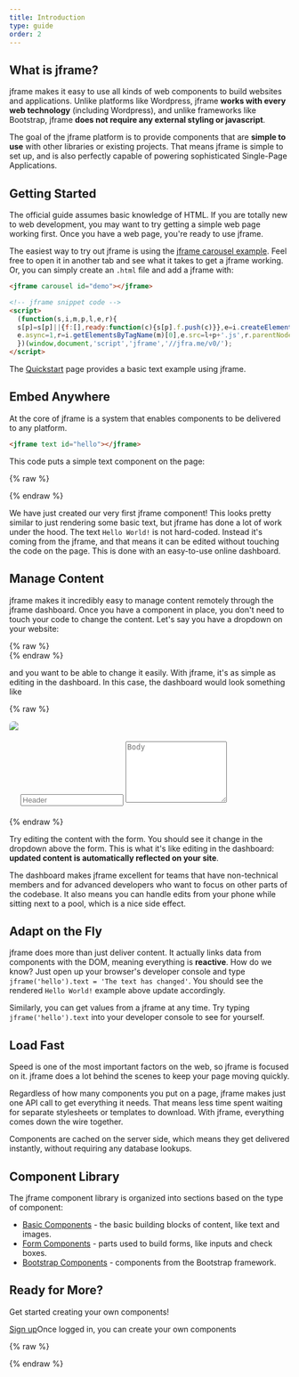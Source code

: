 ```yaml
---
title: Introduction
type: guide
order: 2
---
```


## What is jframe?

jframe makes it easy to use all kinds of web components to build websites and applications.  Unlike platforms like Wordpress, jframe **works with every web technology** (including Wordpress), and unlike frameworks like Bootstrap, jframe **does not require any external styling or javascript**.

The goal of the jframe platform is to provide components that are **simple to use** with other libraries or existing projects.  That means jframe is simple to set up, and is also perfectly capable of powering sophisticated Single-Page Applications.
<!--- when used in combination with [modern tooling](single-file-components.html) and [supporting libraries](https://github.com/vuejs/awesome-vue#libraries--plugins). -->

<!-- If you are an experienced frontend developer and want to know how jframe compares to other libraries/frameworks, check out the [Comparison with Other Frameworks](comparison.html). -->

## Getting Started

<p class="tip">The official guide assumes basic knowledge of HTML. If you are totally new to web development, you may want to try getting a simple web page working first.  Once you have a web page, you're ready to use jframe.</p>

The easiest way to try out jframe is using the [jframe carousel example](https://jsfiddle.net/jframe/jqhv3e1h/). Feel free to open it in another tab and see what it takes to get a jframe working. Or, you can simply create an `.html` file and add a jframe with:

``` html
<jframe carousel id="demo"></jframe>

<!-- jframe snippet code -->
<script>
  (function(s,i,m,p,l,e,r){
  s[p]=s[p]||{f:[],ready:function(c){s[p].f.push(c)}},e=i.createElement(m),
  e.async=1,r=i.getElementsByTagName(m)[0],e.src=l+p+'.js',r.parentNode.insertBefore(e,r);
  })(window,document,'script','jframe','//jfra.me/v0/');
</script>
```

The [Quickstart](quickstart.html) page provides a basic text example using jframe.

## Embed Anywhere

At the core of jframe is a system that enables components to be delivered to any platform.

``` html
<jframe text id="hello"></jframe>
```
This code puts a simple text component on the page:

{% raw %}
<div class="demo">
  <jframe text id="hello"></jframe>
</div>
{% endraw %}

We have just created our very first jframe component! This looks pretty similar to just rendering some basic text, but jframe has done a lot of work under the hood. The text `Hello World!` is not hard-coded. Instead it's coming from the jframe, and that means it can be edited without touching the code on the page. This is done with an easy-to-use online dashboard.

## Manage Content

jframe makes it incredibly easy to manage content remotely through the jframe dashboard. Once you have a component in place, you don't need to touch your code to change the content. Let's say you have a dropdown on your website:


{% raw %}
<br>
<jframe accordion id="dropdown"></jframe>
{% endraw %}

and you want to be able to change it easily. With jframe, it's as simple as editing in the dashboard. In this case, the dashboard would look something like

{% raw %}
<div id="dashboard-1" class="demo" style="padding: 0px; border-radius: 7px; overflow: hidden;">
  <form>
    <img src="https://res.cloudinary.com/jframe/image/upload/c_crop,g_north,h_50,w_705/v1481595881/mock_chrome-window.png"/>
    <div style="margin: 20px;">
      <input type="text" class="form-control" style="max-width: 90%;" v-model="header" :change="setDropdownText()" placeholder="Header">
      <textarea class="form-control" style="max-width: 90%; min-height: 110px;" v-model="body" :change="setDropdownText()" placeholder="Body"></textarea>
    </div>
  </form>
</div>
<script>
  var dashboard1 = new Vue({
    el: '#dashboard-1',
    data: { header: '', body: '' },
    methods: {
      setDropdownText: function() {
        if (!window.jframe) return
        jframe.ready(function() {
          jframe("dropdown").panels[0].header = dashboard1.header || 'Add a header'
          jframe("dropdown").panels[0].body = dashboard1.body || 'Add a body'
        })
      }
    }
  })
</script>
{% endraw %}

Try editing the content with the form. You should see it change in the dropdown above the form. This is what it's like editing in the dashboard: **updated content is automatically reflected on your site**.

The dashboard makes jframe excellent for teams that have non-technical members and for advanced developers who want to focus on other parts of the codebase. It also means you can handle edits from your phone while sitting next to a pool, which is a nice side effect.

## Adapt on the Fly

jframe does more than just deliver content. It actually links data from components with the DOM, meaning everything is **reactive**. How do we know? Just open up your browser's developer console and type `jframe('hello').text = 'The text has changed'`. You should see the rendered `Hello World!` example above update accordingly.

Similarly, you can get values from a jframe at any time. Try typing `jframe('hello').text` into your developer console to see for yourself.

<!-- ## The jframe library

jframe is designed to cover all of the basics needed for a website: from navigation to dropdown menus, carousels, footers, and loading screens. We work with the open source community to find what developers want and then to build components for those needs.

You can browse the library [here](), and if you have suggestions for components you can do so [here](). -->

## Load Fast

Speed is one of the most important factors on the web, so jframe is focused on it. jframe does a lot behind the scenes to keep your page moving quickly.

Regardless of how many components you put on a page, jframe makes just one API call to get everything it needs. That means less time spent waiting for separate stylesheets or templates to download.  With jframe, everything comes down the wire together.

Components are cached on the server side, which means they get delivered instantly, without requiring any database lookups.

<!-- With jframe's geographically distributed network of servers, your users will probably see faster speed -->
<!-- When using images with jframe, you can choose to have them automatically sized according to the user's screen size. This makes components especially fast on mobile, and also improves performance for desktop too. -->

<!-- ## Speed vs CDN -->

## Component Library

The jframe component library is organized into sections based on the type of component:

- [Basic Components](/v1/guide/basics.html) - the basic building blocks of content, like text and images.
- [Form Components](/v1/guide/form.html) - parts used to build forms, like inputs and check boxes.
- [Bootstrap Components](/v1/guide/bootstrap.html) - components from the Bootstrap framework.
<!-- - [Other Components](/v1/guide/other.html) - components that don't easily fit into other categories. -->

## Ready for More?

Get started creating your own components!

<div id="downloads">
  <a class="button" href="https://jframe.io/auth/signup">Sign up</a><span class="light info">Once logged in, you can create your own components</span>
</div>

{% raw %}
<!-- jframe snippet code -->
<script>
  (function(s,i,m,p,l,e,r){
  s[p]=s[p]||{f:[],ready:function(c){s[p].f.push(c)}},e=i.createElement(m),
  e.async=1,r=i.getElementsByTagName(m)[0],e.src=l+p+'.js',r.parentNode.insertBefore(e,r);
  })(window,document,'script','jframe','//jfra.me/v0/');

  jframe.ready(function() {
    if (!dashboard1 || !jframe("dropdown").panels) return
    dashboard1.header = jframe("dropdown").panels[0].header
    dashboard1.body = jframe("dropdown").panels[0].body
  })
</script>
{% endraw %}
